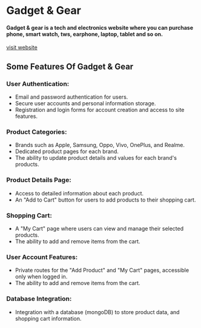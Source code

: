 
# Gadget & Gear
<h4>Gadget & gear is a tech and electronics website where you can purchase phone, smart watch, tws, earphone, laptop, tablet and so on.
 
 </h4>
 
 [visit website](https://653480fe34f656123b06d9b2--spectacular-froyo-07b066.netlify.app/)



## Some Features Of Gadget & Gear

<h3>User Authentication:</h3>
<ul>
<li>Email and password authentication for users.</li>
<li>Secure user accounts and personal information storage.</li>
<li>Registration and login forms for account creation and access to site features.</li>
</ul>


<h3>Product Categories:</h3>
<ul>
<li>Brands such as Apple, Samsung, Oppo, Vivo, OnePlus, and Realme.</li>
<li>Dedicated product pages for each brand.</li>
<li>The ability to update product details and values for each brand's products.</li>
</ul>


<h3>Product Details Page:</h3>
<ul>
<li>Access to detailed information about each product.</li>
<li>An "Add to Cart" button for users to add products to their shopping cart.</li>

</ul>


<h3>Shopping Cart:</h3>
<ul>
<li>A "My Cart" page where users can view and manage their selected products.</li>
<li>The ability to add and remove items from the cart.</li>

</ul>


<h3>User Account Features:</h3>
<ul>
<li>Private routes for the "Add Product" and "My Cart" pages, accessible only when logged in.</li>
<li>The ability to add and remove items from the cart.</li>

</ul>


<h3>Database Integration:</h3>
<ul>
<li>Integration with a database (mongoDB) to store  product data, and shopping cart information.</li>

</ul>